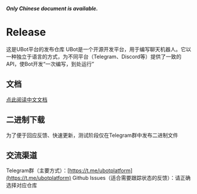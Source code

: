 ***Only Chinese document is available.***
# Release
这是UBot平台的发布仓库
UBot是一个开源开发平台，用于编写聊天机器人。它以一种独立于语言的方式，为不同平台（Telegram、Discord等）提供了一致的API，使Bot开发“一次编写，到处运行”
## 文档
[点此阅读中文文档](https://www.kancloud.cn/qiqi1354092549/ubot/content)
## 二进制下载
为了便于回应反馈、快速更新，测试阶段仅在Telegram群中发布二进制文件
## 交流渠道
Telegram群（主要方式）：[https://t.me/ubotplatform](https://t.me/ubotplatform)
Github Issues（适合需要跟踪状态的反馈）：请正确选择对应仓库
